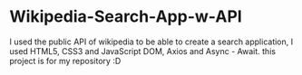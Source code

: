 # Wikipedia-Search-App-w-API
I used the public API of wikipedia to be able to create a search application, I used HTML5, CSS3 and JavaScript DOM, Axios and Async - Await. 
this project is for my repository :D
